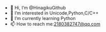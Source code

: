 - 👋 Hi, I’m @HinagikuGithub
- 👀 I’m interested in Unicode,Python,C/C++
- 🌱 I’m currently learning Python
- 📫 How to reach me:2180382747@qq.com

<!---
HinagikuGithub/HinagikuGithub is a ✨ special ✨ repository because its `README.md` (this file) appears on your GitHub profile.
You can click the Preview link to take a look at your changes.
--->
